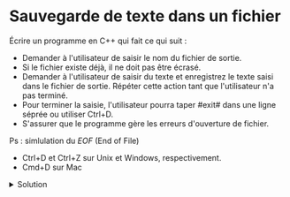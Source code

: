 # Sauvegarde de texte dans un fichier

Écrire un programme en C++ qui fait ce qui suit :

- Demander à l'utilisateur de saisir le nom du fichier de sortie.
- Si le fichier existe déjà, il ne doit pas être écrasé.
- Demander à l'utilisateur de saisir du texte et enregistrez le texte saisi dans le fichier de sortie. Répéter cette action tant que l'utilisateur n'a pas terminé. 
- Pour terminer la saisie, l'utilisateur pourra taper #exit# dans une ligne séprée ou utiliser Ctrl+D.
- S'assurer que le programme gère les erreurs d'ouverture de fichier.

Ps : simlulation du *EOF* (End of File)<br>
- Ctrl+D et Ctrl+Z sur Unix et Windows, respectivement.<br>
- Cmd+D sur Mac

<details>
<summary>Solution</summary>

~~~cpp
#include <iostream>
#include <fstream>

int main() {
    std::string nom_fichier;

    // Demander à l'utilisateur le nom du fichier où enregistrer le texte
    std::cout << "Entrez le nom du fichier où enregistrer le texte : ";
    std::getline(std::cin, nom_fichier);

    // Ouvrir le fichier en mode ajout
    std::ofstream fichier_sortie(nom_fichier, std::ios::app);

    // Vérifiez si l'ouverture du fichier a réussi
    if (!fichier_sortie) {
        std::cerr << "Erreur : Impossible d'ouvrir le fichier. \n";
        return -1;
    }

    std::string texte;
    const std::string terminer = "#exit#";

    // Demander à l'utilisateur de saisir du texte
    std::cout << "Entrez le texte à enregistrer dans le fichier (Ctrl+D ou #exit# pour terminer la saisie) :\n";
    while (std::getline(std::cin, texte)) {
        if (texte == terminer) break;
        // Écrire le texte dans le fichier
        fichier_sortie << texte << std::endl;
    }

    // Fermer le fichier
    fichier_sortie.close();

    std::cout << "Le texte a été enregistré avec succès dans le fichier." << std::endl;
}

~~~



</details>
